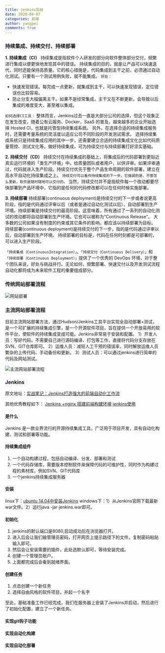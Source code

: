 ```yaml
---
title: jenkins实战
date: 2020-04-07
categories: 前端
author: yangpei
comments: true
---
```


<!-- more -->

### 持续集成、持续交付、持续部署
**1. 持续集成（CI）**
持续集成是指软件个人研发的部分向软件整体部分交付，频繁进行集成以便更快地发现其中的错误。
持续集成的目的，就是让产品可以快速迭代，同时还能保持高质量。它的核心措施是，代码集成到主干之前，必须通过自动化测试。只要有一个测试用例失败，就不能集成。
`好处：`
- 快速发现错误。每完成一点更新，就集成到主干，可以快速发现错误，定位错误也比较容易。
- 防止分支大幅偏离主干。如果不是经常集成，主干又在不断更新，会导致以后集成的难度变大，甚至难以集成。

`如何选择CI工具：`
整体而言，Jenkins过去一直是大部分公司的选择，但这个现象正在发生改变，随着公有云服务、Docker，SaaS 的普及，越来越多的企业开始选择 Hosted CI，也就是托管型持续集成系统。
另外，在选择合适的持续集成服务时，还需要考量系统的灵活度以适应公司不同阶段的开发测试需求。
选择持续集成系统只是持续集成应用的其中一步，还需要建立合适的持续集成文化比如代码质量管控、测试文化等。做好持续集成，可为持续交付与持续部署打好坚实基础。

**2. 持续交付（CD）**
持续交付在持续集成的基础上，将集成后的代码部署到更贴近真实运行环境的「类生产环境」中。给质量团队或者用户，以供评审。如果评审通过，代码就进入生产阶段。持续交付优先于整个产品生命周期的软件部署，建立在高水平自动化持续集成之上。
`持续交付可以看作持续集成的下一步。它强调的是，不管怎么更新，软件是随时随地可以交付的。`
当然，持续交付并不是指软件每一个改动都要尽快部署到产品环境中，它指的是任何的代码修改都可以在任何时候实施部署。

**3. 持续部署**
 持续部署(continuous deployment)是持续交付的下一步或者说更高阶段，指的是代码通过评审以后（或者是通过自动化测试以后），自动部署到生产环境。持续部署是持续交付的最高阶段。这意味着，所有通过了一系列的自动化测试的改动都将自动部署到生产环境。它也可以被称为“Continuous Release”。 大多数的公司如果没有制度的约束或其它条件的影响，都应该以持续部署为目标。
持续部署(continuous deployment)是持续交付的下一步，指的是代码通过评审以后，自动部署到生产环境。
持续部署的目标是，代码在任何时刻都是可部署的，可以进入生产阶段。

`「持续集成（ContinuousIntegration）」`、`「持续交付（Continuous Delivery）」`和`「持续部署（Continuous Deployment）」`提供了一个优秀的 DevOps 环境，对于整个团队来说，好处与挑战并行。无论如何，频繁部署、快速交付以及开发测试流程自动化都将成为未来软件工程的重要组成部分。


### 传统网站部署流程
<img src="" alt="网站部署" />

### 主流网站部署流程
目前主流网站部署方法，通过Hudson/Jenkins工具平台实现全自动部署+测试，是一个可扩展的持续集成引擎，是一个开源软件项目，旨在提供一个开放易用的软件平台，使软件的持续集成变成可能。Jenkins非常易于安装和配置。
1）开发人员：写好代码，不需要自己进行源码编译、打包等工作，直接将代码分支存放在SVN、GIT仓库即可。
2）运维人员：减轻人工干预的错误率，同时解放运维人员繁杂的上传代码、手动备份和更新。
3）测试人员：可以通过jenkins进行简单的代码及网站测试。

<img src="" alt="主流网站部署流程" />

### Jenkins
原文地址：[实战笔记：Jenkins打造强大的前端自动化工作流](https://juejin.im/post/5ad1980e6fb9a028c42ea1be)

其他优秀教程如下：
[Jenkins +nginx 搭建前端构建环境](https://juejin.im/post/5b371678f265da599f68dfa2)
[jenkins使用](https://juejin.im/post/5bfe2e61f265da614d08e223#heading-15)

#### 是什么
Jenkins 是一款业界流行的开源持续集成工具，广泛用于项目开发，具有自动化构建、测试和部署等功能。

#### 持续集成组件
1. 一个自动构建过程，包括自动编译、分发、部署和测试
2. 一个代码存储库，需要版本控制软件来保障代码的可维护性，同时作为构建过程的素材库，例如SVN、GIT代码库
3. 一个jenkins持续集成服务器

#### 安装
linux下：[ubuntu 14.04中安装Jenkins](https://blog.csdn.net/fenglailea/article/details/25919367)
windows下：1）从Jenkins官网下载最新war文件。2）运行java -jar jenkins.war即可。

#### 初始化
1. jenkins的默认端口是8080,启动成功后在浏览器打开。
2. 进入后会让我们输管理员密码，打开网页上提示路径下的文件，复制密码粘贴输入即可。
3. 然后会让安装需要的插件，此处选默认即可，等待安装完成。
4. 创建一个管理员账户。
5. 上面都完成后会看到就绪界面。

#### 创建任务
1. 点击创建一个新任务
2. 选择自由风格的软件项目，并起一个名字

至此，基础准备工作已经完成，我们在服务器上安装了Jenkins并启动，然后进行了初始化配置，建立了一个新任务。

#### 实现git钩子功能
#### 实现自动化构建
#### 实现自动化部署
